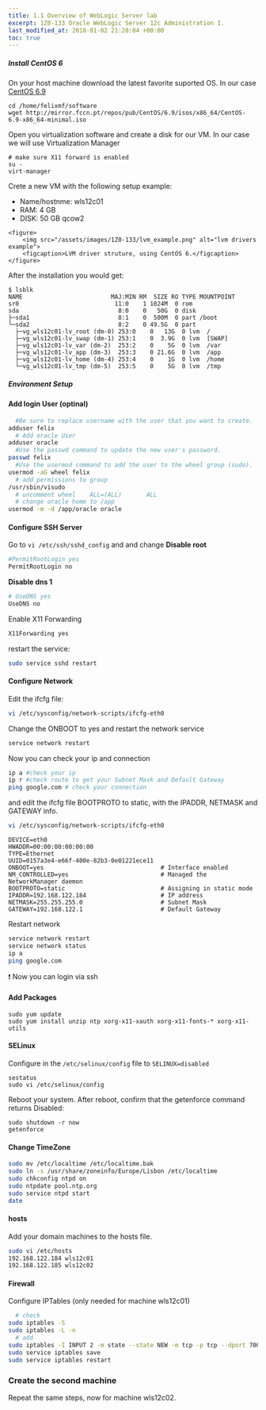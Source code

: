```yaml
---
title: 1.1 Overview of WebLogic Server lab
excerpt: 1Z0-133 Oracle WebLogic Server 12c Administration I.
last_modified_at: 2018-01-02 21:28:04 +00:00
toc: true
---
```


##### Install CentOS 6

On your host machine download the latest favorite suported OS. In our case [CentOS 6.9](http://isoredirect.centos.org/centos/6/isos/x86_64/)
```
cd /home/felixmf/software
wget http://mirror.fccn.pt/repos/pub/CentOS/6.9/isos/x86_64/CentOS-6.9-x86_64-minimal.iso
```
Open you virtualization software and create a disk for our VM. In our case we will use Virtualization Manager
```
# make sure X11 forward is enabled
su -
virt-manager
```

Crete a new VM with the following setup example:
* Name/hostnme: wls12c01
* RAM: 4 GB
* DISK: 50 GB qcow2
```
<figure>
	<img src="/assets/images/1Z0-133/lvm_example.png" alt="lvm drivers example">
    <figcaption>LVM driver struture, using CentOS 6.</figcaption>
</figure>
```
After the installation you would get:
```
$ lsblk
NAME                         MAJ:MIN RM  SIZE RO TYPE MOUNTPOINT
sr0                           11:0    1 1024M  0 rom
sda                            8:0    0   50G  0 disk
├─sda1                         8:1    0  500M  0 part /boot
└─sda2                         8:2    0 49.5G  0 part
  ├─vg_wls12c01-lv_root (dm-0) 253:0    0   13G  0 lvm  /
  ├─vg_wls12c01-lv_swap (dm-1) 253:1    0  3.9G  0 lvm  [SWAP]
  ├─vg_wls12c01-lv_var (dm-2)  253:2    0    5G  0 lvm  /var
  ├─vg_wls12c01-lv_app (dm-3)  253:3    0 21.6G  0 lvm  /app
  ├─vg_wls12c01-lv_home (dm-4) 253:4    0    1G  0 lvm  /home
  └─vg_wls12c01-lv_tmp (dm-5)  253:5    0    5G  0 lvm  /tmp

```

##### Environment Setup


#### Add login User (optinal)

```bash
  #Be sure to replace username with the user that you want to create.
adduser felix
  # Add oracle User
adduser oracle
  #Use the passwd command to update the new user's password.
passwd felix
  #Use the usermod command to add the user to the wheel group (sudo).
usermod -aG wheel felix
  # add permissions to group
/usr/sbin/visudo
  # uncomment wheel    ALL=(ALL)       ALL
  # change oracle home to /app
usermod -m -d /app/oracle oracle
```

#### Configure SSH Server

Go to `vi /etc/ssh/sshd_config` and and change
**Disable root**
```bash
#PermitRootLogin yes
PermitRootLogin no
```

**Disable dns 1**
```bash
# UseDNS yes
UseDNS no
```
Enable X11 Forwarding
```bash
X11Forwarding yes
```

restart the service:
```bash
sudo service sshd restart
```

#### Configure Network
Edit the  ifcfg file:
```bash
vi /etc/sysconfig/network-scripts/ifcfg-eth0
```
Change the ONBOOT to yes and restart the network service

```bash
service network restart
```

Now you can check your ip and connection
```bash
ip a #check your ip
ip r #check route to get your Subnet Mask and Default Gateway
ping google.com # check your connection
```

and edit the ifcfg file BOOTPROTO to static, with the IPADDR, NETMASK and GATEWAY info.
```bash
vi /etc/sysconfig/network-scripts/ifcfg-eth0
```
```
DEVICE=eth0
HWADDR=00:00:00:00:00:00
TYPE=Ethernet
UUID=0157a3e4-e66f-400e-82b3-0e01221ece11
ONBOOT=yes    	                           # Interface enabled
NM_CONTROLLED=yes                          # Managed the NetworkManager daemon
BOOTPROTO=static                           # Assigning in static mode
IPADDR=192.168.122.184 	                   # IP address
NETMASK=255.255.255.0 	                   # Subnet Mask
GATEWAY=192.168.122.1 	                   # Default Gateway
```

Restart network
```bash
service network restart
service network status
ip a
ping google.com
```
:exclamation: Now you can login via ssh

#### Add Packages

```
sudo yum update
sudo yum install unzip ntp xorg-x11-xauth xorg-x11-fonts-* xorg-x11-utils
```
#### SELinux

Configure in the `/etc/selinux/config` file to `SELINUX=disabled`

```
sestatus
sudo vi /etc/selinux/config
```

Reboot your system. After reboot, confirm that the getenforce command returns Disabled:

```
sudo shutdown -r now
getenforce
```

#### Change TimeZone

```bash
sudo mv /etc/localtime /etc/localtime.bak
sudo ln -s /usr/share/zoneinfo/Europe/Lisbon /etc/localtime
sudo chkconfig ntpd on
sudo ntpdate pool.ntp.org
sudo service ntpd start
date
```

#### hosts
Add your domain machines to the hosts file.

```bash
sudo vi /etc/hosts
192.168.122.184 wls12c01
192.168.122.185 wls12c02
```

#### Firewall

Configure IPTables (only needed for machine wls12c01)
```bash
  # check
sudo iptables -S
sudo iptables -L -n
  # add
sudo iptables -I INPUT 2 -m state --state NEW -m tcp -p tcp --dport 7001 -j ACCEPT
sudo service iptables save
sudo service iptables restart
```

### Create the second machine
Repeat the same steps, now for machine wls12c02.
